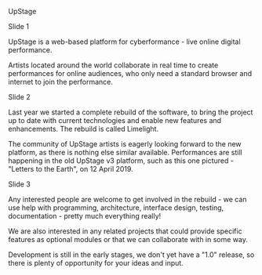 UpStage

Slide 1

UpStage is a web-based platform for cyberformance - live online digital performance.

Artists located around the world collaborate in real time to create performances for online audiences, who only need a standard browser and internet to join the performance.


Slide 2

Last year we started a complete rebuild of the software, to bring the project up to date with current technologies and enable new features and enhancements. The rebuild is called Limelight.

The community of UpStage artists is eagerly looking forward to the new platform, as there is nothing else similar available. Performances are still happening in the old UpStage v3 platform, such as this one pictured - "Letters to the Earth", on 12 April 2019. 

Slide 3

Any interested people are welcome to get involved in the rebuild - we can use help with programming, architecture, interface design, testing, documentation - pretty much everything really! 

We are also interested in any related projects that could provide specific features as optional modules or that we can collaborate with in some way. 

Development is still in the early stages, we don't yet have a "1.0" release, so there is plenty of opportunity for your ideas and input. 
